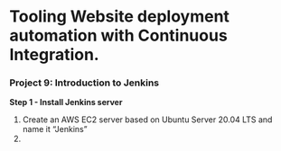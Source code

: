 # Tooling Website deployment automation with Continuous Integration.
### Project 9: Introduction to Jenkins
**Step 1 - Install Jenkins server**
1. Create an AWS EC2 server based on Ubuntu Server 20.04 LTS and name it “Jenkins”
2. 

